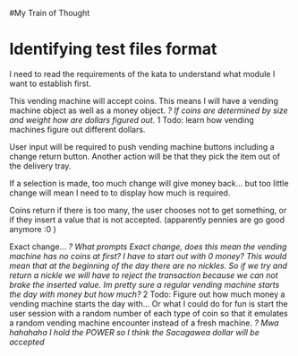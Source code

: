 #My Train of Thought
# Identifying test files format
I need to read the requirements of the kata to understand what module I want to establish first.

This vending machine will accept coins. This means I will have a vending machine object as well as a money object.
*? If coins are determined by size and weight how are dollars figured out.*
1 Todo: learn how vending machines figure out different dollars.

User input will be required to push vending machine buttons including a change return button. Another action will be that they pick the item out of the delivery tray.

If a selection is made, too much change will give money back... but too little change will mean I need to to display how much is required.

Coins return if there is too many, the user chooses not to get something, or if they insert a value that is not accepted. (apparently pennies are go good anymore :0 ) 

Exact change...
*? What prompts Exact change, does this mean the vending machine has no coins at first? I have to start out with 0 money? This would mean that at the beginning of the day there are no nickles. So if we try and return a nickle we will have to reject the transaction because we can not brake the inserted value. Im pretty sure a regular vending machine starts the day with money but how much?*
2 Todo: Figure out how much money a vending machine starts the day with...
Or what I could do for fun is start the user session with a random number of each type of coin so that it emulates a random vending machine encounter instead of a fresh machine.
*? Mwa hahahaha I hold the POWER so I think the Sacagawea dollar will be accepted*
